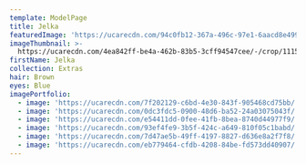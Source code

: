 ```yaml
---
template: ModelPage
title: Jelka
featuredImage: 'https://ucarecdn.com/94c0fb12-367a-496c-97e1-6aacd8e499e4/'
imageThumbnail: >-
  https://ucarecdn.com/4ea842ff-be4a-462b-83b5-3cff94547cee/-/crop/1115x1462/354,224/-/preview/
firstName: Jelka
collection: Extras
hair: Brown
eyes: Blue
imagePortfolio:
  - image: 'https://ucarecdn.com/7f202129-c6bd-4e30-843f-905468cd75bb/'
  - image: 'https://ucarecdn.com/0dc3fdc5-0900-48d6-ba52-24a03075043f/'
  - image: 'https://ucarecdn.com/e54411dd-0fee-41fb-8bea-8740d44977f9/'
  - image: 'https://ucarecdn.com/93ef4fe9-3b5f-424c-a649-810f05c1babd/'
  - image: 'https://ucarecdn.com/7d47ae5b-49ff-4197-8827-d636e8a2f7f8/'
  - image: 'https://ucarecdn.com/eb779464-cfdb-4208-84be-fd573dd40907/'
---
```


